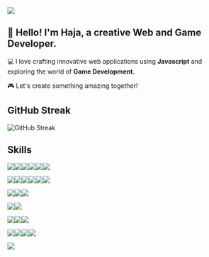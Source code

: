 ![](https://komarev.com/ghpvc/?username=hajarakotozafy&color=8875E7&style=for-the-badge&label=Github+Profile+views&abbreviated=true)
## 👋 Hello! I'm Haja, a creative Web and Game Developer. 
💻 I love crafting innovative web applications using <strong>Javascript</strong> and exploring the world of <strong>Game Development.</strong>

🎮 Let's create something amazing together!

## GitHub Streak
<img src="https://streak-stats.demolab.com?user=hajarakotozafy&hide_border=true&fire=FBDA69&sideLabels=FFFFFF&background=45%2C8875E7%2C282345&ring=FFFFFF&sideNums=FFFFFF&dates=FFFFFF&stroke=FFFFFF&currStreakNum=FFFFFF&currStreakLabel=FFFFFF&excludeDaysLabel=FFFFFF" alt="GitHub Streak" />

## Skills
<img src="https://img.shields.io/badge/HTML5-E34F26?style=for-the-badge&logo=html5&logoColor=white"/><img src="https://img.shields.io/badge/CSS3-1572B6?style=for-the-badge&logo=css3&logoColor=white"/><img src="https://img.shields.io/badge/Sass-CC6699?style=for-the-badge&logo=sass&logoColor=white"/><img src="https://img.shields.io/badge/JavaScript-323330?style=for-the-badge&logo=javascript&logoColor=F7DF1E"/><img src="https://img.shields.io/badge/TypeScript-007ACC?style=for-the-badge&logo=typescript&logoColor=white"/><img src="https://img.shields.io/badge/C%23-239120?style=for-the-badge&logo=csharp&logoColor=white"/>

<img src="https://img.shields.io/badge/React-20232A?style=for-the-badge&logo=react&logoColor=61DAFB"/><img src="https://img.shields.io/badge/Gatsby-663399?style=for-the-badge&logo=gatsby&logoColor=white"/><img src="https://img.shields.io/badge/next%20js-000000?style=for-the-badge&logo=nextdotjs&logoColor=white"/><img src="https://img.shields.io/badge/Tailwind_CSS-38B2AC?style=for-the-badge&logo=tailwind-css&logoColor=white"/><img src="https://img.shields.io/badge/Redux-593D88?style=for-the-badge&logo=redux&logoColor=white"/><img src="https://img.shields.io/badge/Vite-B73BFE?style=for-the-badge&logo=vite&logoColor=FFD62E"/>

<img src="https://img.shields.io/badge/Node%20js-339933?style=for-the-badge&logo=nodedotjs&logoColor=white"/><img src="https://img.shields.io/badge/Express%20js-000000?style=for-the-badge&logo=express&logoColor=white"/><img src="https://img.shields.io/badge/strapi-2F2E8B?style=for-the-badge&logo=strapi&logoColor=white"/>

<img src="https://img.shields.io/badge/GraphQl-E10098?style=for-the-badge&logo=graphql&logoColor=white"/><img src="https://img.shields.io/badge/Apollo%20GraphQL-311C87?&style=for-the-badge&logo=Apollo%20GraphQL&logoColor=white"/>

<img src="https://img.shields.io/badge/PostgreSQL-316192?style=for-the-badge&logo=postgresql&logoColor=white"/><img src="https://img.shields.io/badge/MySQL-005C84?style=for-the-badge&logo=mysql&logoColor=white"/><img src="https://img.shields.io/badge/redis-%23DD0031.svg?&style=for-the-badge&logo=redis&logoColor=white"/>

<img src="https://img.shields.io/badge/Figma-F24E1E?style=for-the-badge&logo=figma&logoColor=white"/><img src="https://img.shields.io/badge/Adobe%20Illustrator-FF9A00?style=for-the-badge&logo=adobe%20illustrator&logoColor=white"/><img src="https://img.shields.io/badge/Adobe%20XD-470137?style=for-the-badge&logo=Adobe%20XD&logoColor=#FF61F6"/><img src="https://img.shields.io/badge/blender-%23F5792A.svg?style=for-the-badge&logo=blender&logoColor=white"/>

<img src="https://img.shields.io/badge/Unity-100000?style=for-the-badge&logo=unity&logoColor=white"/>

<!--
**hajarakotozafy/hajarakotozafy** is a ✨ _special_ ✨ repository because its `README.md` (this file) appears on your GitHub profile.

Here are some ideas to get you started:

- 🔭 I’m currently working on ...
- 🌱 I’m currently learning ...
- 👯 I’m looking to collaborate on ...
- 🤔 I’m looking for help with ...
- 💬 Ask me about ...
- 📫 How to reach me: ...
- 😄 Pronouns: ...
- ⚡ Fun fact: ...
-->

